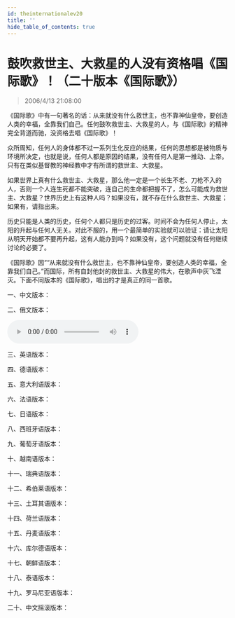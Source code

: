 ```yaml
---
id: theinternationalev20
title: ''
hide_table_of_contents: true
---
```


# 鼓吹救世主、大救星的人没有资格唱《国际歌》！（二十版本《国际歌》）

> 2006/4/13 21:08:00

《国际歌》中有一句著名的话：从来就没有什么救世主，也不靠神仙皇帝，要创造人类的幸福，全靠我们自己。任何鼓吹救世主、大救星的人，与《国际歌》的精神完全背道而驰，没资格去唱《国际歌》！

众所周知，任何人的身体都不过一系列生化反应的结果，任何的思想都是被物质与环境所决定，也就是说，任何人都是原因的结果，没有任何人是第一推动、上帝。只有在类似基督教的神经教中才有所谓的救世主、大救星。

如果世界上真有什么救世主、大救星，那么他一定是一个长生不老、刀枪不入的人，否则一个人连生死都不能突破，连自己的生命都把握不了，怎么可能成为救世主、大救星？世界历史上有这种人吗？如果没有，就不存在什么救世主、大救星；如果有，请指出来。

历史只能是人类的历史，任何个人都只是历史的过客。时间不会为任何人停止，太阳的升起与任何人无关。对此不服的，用一个最简单的实验就可以验证：请让太阳从明天开始都不要再升起，这有人能办到吗？如果没有，这个问题就没有任何继续讨论的必要了。

《国际歌》因““从来就没有什么救世主，也不靠神仙皇帝，要创造人类的幸福，全靠我们自己。”而国际，所有自封他封的救世主、大救星的伟大，在歌声中灰飞湮灭。下面不同版本的《国际歌》，唱出的才是真正的同一首歌。

一、中文版本：


二、俄文版本：

<audio controls>
  <source src="https://resources.chzhshch.blog/music/国际歌%20俄文版.mp3"/>
</audio>

三、英语版本：


四、德语版本：


五、意大利语版本：


六、法语版本：


七、日语版本：


八、西班牙语版本：


九、葡萄牙语版本：


十、越南语版本：


十一、瑞典语版本：


十二、希伯莱语版本：


十三、土耳其语版本：


十四、荷兰语版本：


十五、丹麦语版本：


十六、库尔德语版本：


十七、朝鲜语版本：


十八、泰语版本：


十九、罗马尼亚语版本：


二十、中文摇滚版本：